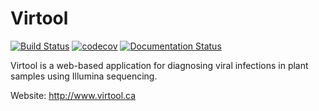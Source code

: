 Virtool
=======

[![Build Status](https://travis-ci.org/virtool/virtool.svg?branch=master)](https://travis-ci.org/virtool/virtool)
[![codecov](https://codecov.io/gh/virtool/virtool/branch/master/graph/badge.svg)](https://codecov.io/gh/virtool/virtool)
[![Documentation Status](https://readthedocs.org/projects/virtool/badge/?version=latest)](http://code.virtool.ca/en/latest/?badge=latest)

Virtool is a web-based application for diagnosing viral infections in plant samples using Illumina sequencing. 
  
Website: http://www.virtool.ca